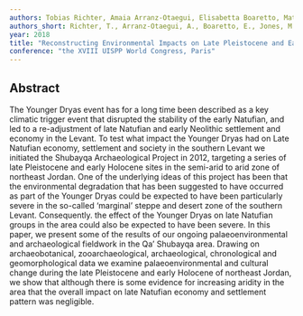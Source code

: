 ```yaml
---
authors: Tobias Richter, Amaia Arranz-Otaegui, Elisabetta Boaretto, Matthew Jones, Joe Roe, and Lisa Yeomans"
authors_short: Richter, T., Arranz-Otaegui, A., Boaretto, E., Jones, M., Roe, J., & Yeomans, L.
year: 2018
title: "Reconstructing Environmental Impacts on Late Pleistocene and Early Holocene Societies in the Marginal Zone of the southern Levant: A Case Study from Shubayqa"
conference: "the XVIII UISPP World Congress, Paris"
---
```


## Abstract

The Younger Dryas event has for a long time been described as a key climatic trigger event that disrupted the stability of the early Natufian, and led to a re-adjustment of late Natufian and early Neolithic settlement and economy in the Levant. To test what impact the Younger Dryas had on Late Natufian economy, settlement and society in the southern Levant we initiated the Shubayqa Archaeological Project in 2012, targeting a series of late Pleistocene and early Holocene sites in the semi-arid to arid zone of northeast Jordan. One of the underlying ideas of this project has been that the environmental degradation that has been suggested to have occurred as part of the Younger Dryas could be expected to have been particularly severe in the so-called ‘marginal’ steppe and desert zone of the southern Levant.  Consequently. the effect of the Younger Dryas on late Natufian groups in the area could also be expected to have been severe. In this paper, we present some of the results of our ongoing palaeoenvironmental and archaeological fieldwork in the Qa’ Shubayqa area. Drawing on archaeobotanical, zooarchaeological, archaeological, chronological and geomorphological data we examine palaeoenvironmental and cultural change during the late Pleistocene and early Holocene of northeast Jordan, we show that although there is some evidence for increasing aridity in the area that the overall impact on late Natufian economy and settlement pattern was negligible.
